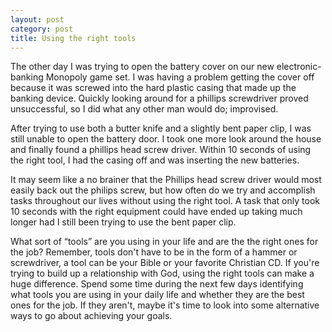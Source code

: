 ```yaml
---
layout: post
category: post
title: Using the right tools
---
```


The other day I was trying to open the battery cover on our new electronic-banking Monopoly game set. I was having a problem getting the cover off because it was screwed into the hard plastic casing that made up the banking device. Quickly looking around for a phillips screwdriver proved unsuccessful, so I did what any other man would do; improvised.

After trying to use both a butter knife and a slightly bent paper clip, I was still unable to open the battery door. I took one more look around the house and finally found a phillips head screw driver. Within 10 seconds of using the right tool, I had the casing off and was inserting the new batteries.

It may seem like a no brainer that the Phillips head screw driver would most easily back out the philips screw, but how often do we try and accomplish tasks throughout our lives without using the right tool. A task that only took 10 seconds with the right equipment could have ended up taking much longer had I still been trying to use the bent paper clip.

What sort of “tools” are you using in your life and are the the right ones for the job? Remember, tools don't have to be in the form of a hammer or screwdriver, a tool can be your Bible or your favorite Christian CD. If you're trying to build up a relationship with God, using the right tools can make a huge difference. Spend some time during the next few days identifying what tools you are using in your daily life and whether they are the best ones for the job. If they aren't, maybe it's time to look into some alternative ways to go about achieving your goals.